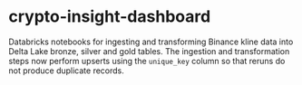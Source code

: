 # crypto-insight-dashboard
Databricks notebooks for ingesting and transforming Binance kline data into Delta Lake bronze, silver and gold tables. The ingestion and transformation steps now perform upserts using the `unique_key` column so that reruns do not produce duplicate records.
